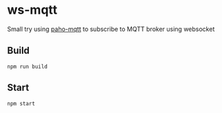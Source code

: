 # ws-mqtt

Small try using [paho-mqtt](https://www.npmjs.com/package/paho-mqtt) to subscribe to MQTT broker using websocket

Build
-------
```
npm run build
```

Start
-------
```
npm start
```
